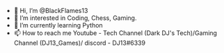 - 👋 Hi, I’m @BlackFlames13
- 👀 I’m interested in Coding, Chess, Gaming.
- 🌱 I’m currently learning Python
- 📫 How to reach me Youtube - Tech Channel (Dark DJ's Tech)/Gaming Channel (DJ13_Games)/ discord - DJ13#6339

<!---
BlackFlames13/BlackFlames13 is a ✨ special ✨ repository because its `README.md` (this file) appears on your GitHub profile.
You can click the Preview link to take a look at your changes.
--->
